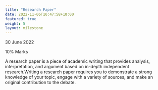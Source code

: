 ```yaml
---
title: "Research Paper"
date: 2022-11-06T10:47:58+10:00
featured: true
weight: 5
layout: milestone
---
```


30 June 2022

10% Marks

A research paper is a piece of academic writing that provides analysis, interpretation, and argument based on in-depth independent research.Writing a research paper requires you to demonstrate a strong knowledge of your topic, engage with a variety of sources, and make an original contribution to the debate.